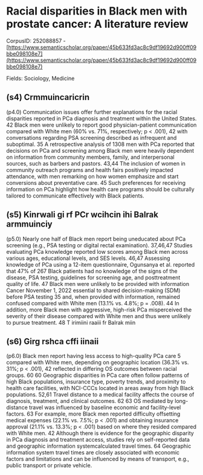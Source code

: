 # Racial disparities in Black men with prostate cancer: A literature review

CorpusID: 252088857 - [https://www.semanticscholar.org/paper/45b633fd3ac8c9df19692d900ff09bbe098108e7](https://www.semanticscholar.org/paper/45b633fd3ac8c9df19692d900ff09bbe098108e7)

Fields: Sociology, Medicine

## (s4) Crmmuincaricrin
(p4.0) Communication issues offer further explanations for the racial disparities reported in PCa diagnosis and treatment within the United States. 42 Black men were unlikely to report good physician-patient communication compared with White men (60% vs. 71%, respectively; p < .001), 42 with conversations regarding PSA screening described as infrequent and suboptimal. 35 A retrospective analysis of 1308 men with PCa reported that decisions on PCa and screening among Black men were heavily dependent on information from community members, family, and interpersonal sources, such as barbers and pastors. 43,44 The inclusion of women in community outreach programs and health fairs positively impacted attendance, with men remarking on how women emphasize and start conversions about preventative care. 45 Such preferences for receiving information on PCa highlight how health care programs should be culturally tailored to communicate effectively with Black patients.
## (s5) Kinrwali gi rf PCr wcihcin ihi Balrak armmuinciy
(p5.0) Nearly one half of Black men report being uneducated about PCa screening (e.g., PSA testing or digital rectal examination). 37,46,47 Studies evaluating PCa knowledge reported low scores among Black men across various ages, educational levels, and SES levels. 46,47 Assessing knowledge of PCa using a 12-item questionnaire, Ogunsanya et al. reported that 47% of 267 Black patients had no knowledge of the signs of the disease, PSA testing, guidelines for screening age, and posttreatment quality of life. 47 Black men were unlikely to be provided with information Cancer November 1, 2022 essential to shared decision-making (SDM) before PSA testing 35 and, when provided with information, remained confused compared with White men (13.1% vs. 4.8%; p = .008). 44 In addition, more Black men with aggressive, high-risk PCa misperceived the severity of their disease compared with White men and thus were unlikely to pursue treatment. 48 T irimiini raaiii fr Balrak miin
## (s6) Girg rshca cffi iinaii
(p6.0) Black men report having less access to high-quality PCa care 5 compared with White men, depending on geographic location (36.3% vs. 31%; p < .001), 42 reflected in differing OS outcomes between racial groups. 60 60 Geographic disparities in PCa care often follow patterns of high Black populations, insurance type, poverty trends, and proximity to health care facilities, with NCI-CCCs located in areas away from high Black populations. 52,61 Travel distance to a medical facility affects the course of diagnosis, treatment, and clinical outcomes. 62 63 OS mediated by long-distance travel was influenced by baseline economic and facility-level factors. 63 For example, more Black men reported difficulty offsetting medical expenses (22.1% vs. 7.5%; p < .001) and obtaining insurance approval (21.1% vs. 13.3%; p < .001) based on where they resided compared with White men. 42 Although there is evidence for the geographic disparity in PCa diagnosis and treatment access, studies rely on self-reported data and geographic information systemcalculated travel times. 64 Geographic information system travel times are closely associated with economic factors and limitations and can be influenced by means of transport, e.g., public transport or private vehicle.
